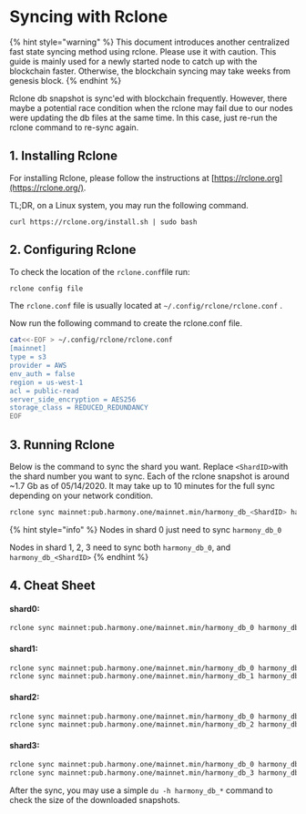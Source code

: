 # Syncing with Rclone

{% hint style="warning" %}
This document introduces another centralized fast state syncing method using rclone. Please use it with caution. This guide is mainly used for a newly started node to catch up with the blockchain faster. Otherwise, the blockchain syncing may take weeks from genesis block.
{% endhint %}

Rclone db snapshot is sync'ed with blockchain frequently. However, there maybe a potential race condition when the rclone may fail due to our nodes were updating the db files at the same time. In this case, just re-run the rclone command to re-sync again.

## 1. Installing Rclone

For installing Rclone, please follow the instructions at [https://rclone.org](https://rclone.org/).

TL;DR, on a Linux system, you may run the following command.

```text
curl https://rclone.org/install.sh | sudo bash
```

## 2. Configuring Rclone

To check the location of the `rclone.conf`file run:

```bash
rclone config file
```

The `rclone.conf` file is usually located at `~/.config/rclone/rclone.conf` . 

Now run the following command to create the rclone.conf file.

```bash
cat<<-EOF > ~/.config/rclone/rclone.conf
[mainnet]
type = s3
provider = AWS
env_auth = false
region = us-west-1
acl = public-read
server_side_encryption = AES256
storage_class = REDUCED_REDUNDANCY
EOF
```

## 3. Running Rclone

Below is the command to sync the shard you want. Replace `<ShardID>`with the shard number you want to sync. Each of the rclone snapshot is around ~1.7 Gb as of 05/14/2020. It may take up to 10 minutes for the full sync depending on your network condition.

```bash
rclone sync mainnet:pub.harmony.one/mainnet.min/harmony_db_<ShardID> harmony_db_<ShardID>
```

{% hint style="info" %}
Nodes in shard 0 just need to sync `harmony_db_0`

Nodes in shard 1, 2, 3 need to sync both `harmony_db_0`, and `harmony_db_<ShardID>`
{% endhint %}

## 4. Cheat Sheet

#### shard0:

```bash
rclone sync mainnet:pub.harmony.one/mainnet.min/harmony_db_0 harmony_db_0
```

#### shard1:

```bash
rclone sync mainnet:pub.harmony.one/mainnet.min/harmony_db_0 harmony_db_0
rclone sync mainnet:pub.harmony.one/mainnet.min/harmony_db_1 harmony_db_1
```

#### shard2:

```bash
rclone sync mainnet:pub.harmony.one/mainnet.min/harmony_db_0 harmony_db_0
rclone sync mainnet:pub.harmony.one/mainnet.min/harmony_db_2 harmony_db_2
```

#### shard3:

```bash
rclone sync mainnet:pub.harmony.one/mainnet.min/harmony_db_0 harmony_db_0
rclone sync mainnet:pub.harmony.one/mainnet.min/harmony_db_3 harmony_db_3
```

After the sync, you may use a simple `du -h harmony_db_*` command to check the size of the downloaded snapshots.

